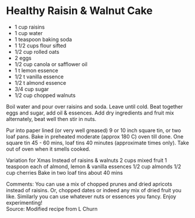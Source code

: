 # Healthy Raisin & Walnut Cake

* 1 cup raisins
* 1 cup water
* 1 teaspoon baking soda
* 1 1/2 cups flour sifted
* 1/2 cup rolled oats
* 2 eggs
* 1/2 cup canola or safflower oil
* 1 t lemon essence
* 1/2 t vanilla essence
* 1/2 t almond essence
* 3/4 cup sugar
* 1/2 cup chopped walnuts

Boil water and pour over raisins and soda.  Leave until cold.  Beat together eggs and sugar, add oil & essences.  Add dry ingredients and fruit mix alternately, beat well then stir in nuts.

Pur into paper lined (or very well greased) 9 or 10 inch square tin, or two loaf pans. Bake in preheated moderate (approx 180 C) oven till done.  One square tin 45 - 60 mins, loaf tins  40 minutes (approximate times only).  Take out of oven when it smells cooked.

Variation for Xmas
Instead of raisins & walnuts 
2 cups mixed fruit
1 teaspoon each of almond, lemon & vanilla essences
1/2 cup almonds
1/2 cup cherries
Bake in two loaf tins about 40 mins


Comments: You can use a mix of chopped prunes and dried apricots instead of raisins.  Or, chopped dates or indeed any mix of dried fruit you like.  Similarly you can use whatever nuts or essences you fancy.  Enjoy experimenting!  
Source: Modified recipe from L Churn

